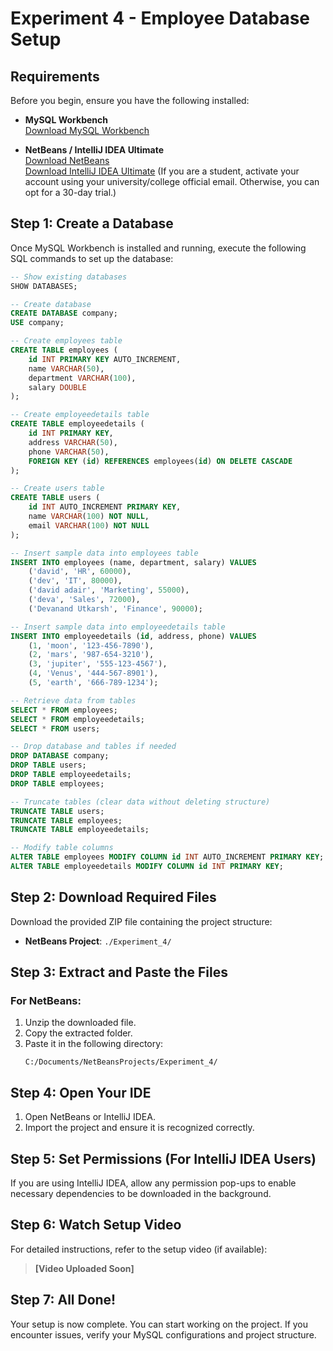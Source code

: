 # Experiment 4 - Employee Database Setup

## Requirements
Before you begin, ensure you have the following installed:

- **MySQL Workbench**  
  [Download MySQL Workbench](https://dev.mysql.com/downloads/workbench/)

- **NetBeans / IntelliJ IDEA Ultimate**  
  [Download NetBeans](https://netbeans.apache.org/download/index.html)  
  [Download IntelliJ IDEA Ultimate](https://www.jetbrains.com/idea/) (If you are a student, activate your account using your university/college official email. Otherwise, you can opt for a 30-day trial.)

## Step 1: Create a Database
Once MySQL Workbench is installed and running, execute the following SQL commands to set up the database:

```sql
-- Show existing databases
SHOW DATABASES;

-- Create database
CREATE DATABASE company;
USE company;

-- Create employees table
CREATE TABLE employees (
    id INT PRIMARY KEY AUTO_INCREMENT,
    name VARCHAR(50),
    department VARCHAR(100),
    salary DOUBLE
);

-- Create employeedetails table
CREATE TABLE employeedetails (
    id INT PRIMARY KEY,
    address VARCHAR(50),
    phone VARCHAR(50),
    FOREIGN KEY (id) REFERENCES employees(id) ON DELETE CASCADE
);

-- Create users table
CREATE TABLE users (
    id INT AUTO_INCREMENT PRIMARY KEY,
    name VARCHAR(100) NOT NULL,
    email VARCHAR(100) NOT NULL
);

-- Insert sample data into employees table
INSERT INTO employees (name, department, salary) VALUES
    ('david', 'HR', 60000),
    ('dev', 'IT', 80000),
    ('david adair', 'Marketing', 55000),
    ('deva', 'Sales', 72000),
    ('Devanand Utkarsh', 'Finance', 90000);

-- Insert sample data into employeedetails table
INSERT INTO employeedetails (id, address, phone) VALUES
    (1, 'moon', '123-456-7890'),
    (2, 'mars', '987-654-3210'),
    (3, 'jupiter', '555-123-4567'),
    (4, 'Venus', '444-567-8901'),
    (5, 'earth', '666-789-1234');

-- Retrieve data from tables
SELECT * FROM employees;
SELECT * FROM employeedetails;
SELECT * FROM users;

-- Drop database and tables if needed
DROP DATABASE company;
DROP TABLE users;
DROP TABLE employeedetails;
DROP TABLE employees;

-- Truncate tables (clear data without deleting structure)
TRUNCATE TABLE users;
TRUNCATE TABLE employees;
TRUNCATE TABLE employeedetails;

-- Modify table columns
ALTER TABLE employees MODIFY COLUMN id INT AUTO_INCREMENT PRIMARY KEY;
ALTER TABLE employeedetails MODIFY COLUMN id INT PRIMARY KEY;
```

## Step 2: Download Required Files
Download the provided ZIP file containing the project structure:

- **NetBeans Project**: `./Experiment_4/`

## Step 3: Extract and Paste the Files
### For NetBeans:
1. Unzip the downloaded file.
2. Copy the extracted folder.
3. Paste it in the following directory:
   ```
   C:/Documents/NetBeansProjects/Experiment_4/
   ```

## Step 4: Open Your IDE
1. Open NetBeans or IntelliJ IDEA.
2. Import the project and ensure it is recognized correctly.

## Step 5: Set Permissions (For IntelliJ IDEA Users)
If you are using IntelliJ IDEA, allow any permission pop-ups to enable necessary dependencies to be downloaded in the background.

## Step 6: Watch Setup Video
For detailed instructions, refer to the setup video (if available):

> **[Video Uploaded Soon]**

## Step 7: All Done!
Your setup is now complete. You can start working on the project. If you encounter issues, verify your MySQL configurations and project structure.

